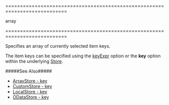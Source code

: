 <!--**
/*-------------------------------------------
    Auto-generated file. Do not modify.
-------------------------------------------

**-->
===========================================================================
<!--type-->array<!--/type-->
===========================================================================

<!--shortDescription-->
Specifies an array of currently selected item keys. 
<!--/shortDescription-->

<!--fullDescription-->
The item keys can be specified using the [keyExpr]({basewidgetpath}/Configuration/#keyExpr) option or the **key** option within the underlying [Store](/Documentation/Guide/Data_Layer/Data_Layer/#Creating_DataSource/What_Are_Stores).

#####See Also#####
- [ArrayStore - key](/Documentation/ApiReference/Data_Layer/ArrayStore/Configuration/#key)
- [CustomStore - key](/Documentation/ApiReference/Data_Layer/CustomStore/Configuration/#key)
- [LocalStore - key](/Documentation/ApiReference/Data_Layer/LocalStore/Configuration/#key)
- [ODataStore - key](/Documentation/ApiReference/Data_Layer/ODataStore/Configuration/#key)
<!--/fullDescription-->